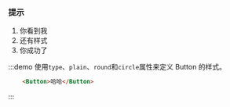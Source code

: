 ### 提示
1. 你看到我
2. 还有样式
3. 你成功了

:::demo 使用`type`、`plain`、`round`和`circle`属性来定义 Button 的样式。
``` html
    <Button>哈哈</Button>
```
:::